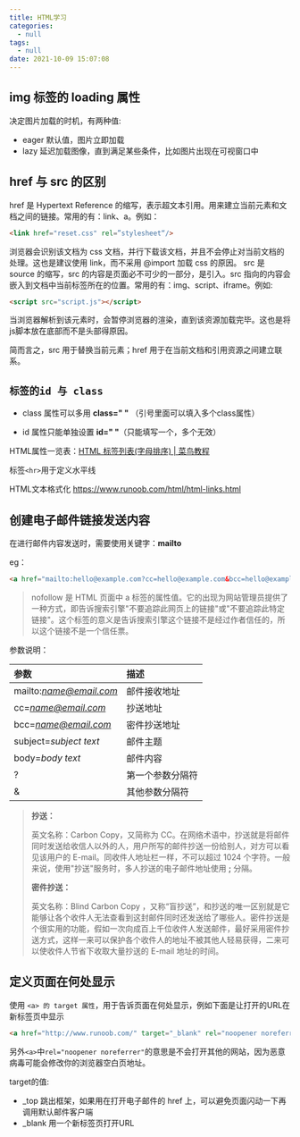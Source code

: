 ```yaml
---
title: HTML学习
categories:
  - null
tags:
  - null
date: 2021-10-09 15:07:08
---
```


## img 标签的 loading 属性

决定图片加载的时机，有两种值:

* eager 默认值，图片立即加载
* lazy 延迟加载图像，直到满足某些条件，比如图片出现在可视窗口中

## href 与 src 的区别

href 是 Hypertext Reference 的缩写，表示超文本引用。用来建立当前元素和文档之间的链接。常用的有：link、a。例如：

```html
<link href="reset.css" rel=”stylesheet“/>
```

浏览器会识别该文档为 css 文档，并行下载该文档，并且不会停止对当前文档的处理。这也是建议使用 link，而不采用 @import 加载 css 的原因。 src 是 source 的缩写，src 的内容是页面必不可少的一部分，是引入。src 指向的内容会嵌入到文档中当前标签所在的位置。常用的有：img、script、iframe。例如:

```html
<script src="script.js"></script>
```

当浏览器解析到该元素时，会暂停浏览器的渲染，直到该资源加载完毕。这也是将js脚本放在底部而不是头部得原因。

简而言之，src 用于替换当前元素；href 用于在当前文档和引用资源之间建立联系。

## `标签的id 与 class`

* class 属性可以多用 **class=" "** （引号里面可以填入多个class属性）

* id 属性只能单独设置 **id=" "**（只能填写一个，多个无效）

HTML属性一览表：[HTML 标签列表(字母排序) | 菜鸟教程](https://www.runoob.com/tags/html-reference.html)



标签`<hr>`用于定义水平线

HTML文本格式化 https://www.runoob.com/html/html-links.html



## 创建电子邮件链接发送内容

在进行邮件内容发送时，需要使用关键字：**mailto**

eg：

```html
<a href="mailto:hello@example.com?cc=hello@example.com&bcc=hello@example.com&subject=hello,world&body=world_hello" rel="nofollow">发送邮件</a>
```

> nofollow 是 HTML 页面中 a 标签的属性值。它的出现为网站管理员提供了一种方式，即告诉搜索引擎"不要追踪此网页上的链接"或"不要追踪此特定链接"。这个标签的意义是告诉搜索引擎这个链接不是经过作者信任的，所以这个链接不是一个信任票。

参数说明：

| 参数                    | 描述             |
| :---------------------- | :--------------- |
| mailto:*name@email.com* | 邮件接收地址     |
| cc=*name@email.com*     | 抄送地址         |
| bcc=*name@email.com*    | 密件抄送地址     |
| subject=*subject text*  | 邮件主题         |
| body=*body text*        | 邮件内容         |
| ?                       | 第一个参数分隔符 |
| &                       | 其他参数分隔符   |

> **抄送：**
>
> 英文名称：Carbon Copy，又简称为 CC。在网络术语中，抄送就是将邮件同时发送给收信人以外的人，用户所写的邮件抄送一份给别人，对方可以看见该用户的 E-mail。同收件人地址栏一样，不可以超过 1024 个字符。一般来说，使用"抄送"服务时，多人抄送的电子邮件地址使用 **;** 分隔。
>
> **密件抄送：**
>
> 英文名称：Blind Carbon Copy ，又称“盲抄送”，和抄送的唯一区别就是它能够让各个收件人无法查看到这封邮件同时还发送给了哪些人。密件抄送是个很实用的功能，假如一次向成百上千位收件人发送邮件，最好采用密件抄送方式，这样一来可以保护各个收件人的地址不被其他人轻易获得，二来可以使收件人节省下收取大量抄送的 E-mail 地址的时间。

## 定义页面在何处显示

使用 `<a> 的 target 属性`，用于告诉页面在何处显示，例如下面是让打开的URL在新标签页中显示

```html
<a href="http://www.runoob.com/" target="_blank" rel="noopener noreferrer">访问菜鸟教程!</a> 
```

另外`<a>`中`rel="noopener noreferrer"`的意思是不会打开其他的网站，因为恶意病毒可能会修改你的浏览器空白页地址。

target的值:

* _top 跳出框架，如果用在打开电子邮件的 href 上，可以避免页面闪动一下再调用默认邮件客户端
* _blank 用一个新标签页打开URL



